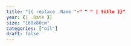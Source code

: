 ```yaml
---
title: "{{ replace .Name "-" " " | title }}"
year: {{ .Date }}
size: "160x80cm"
categories: ["oil"]
draft: false
---
```

